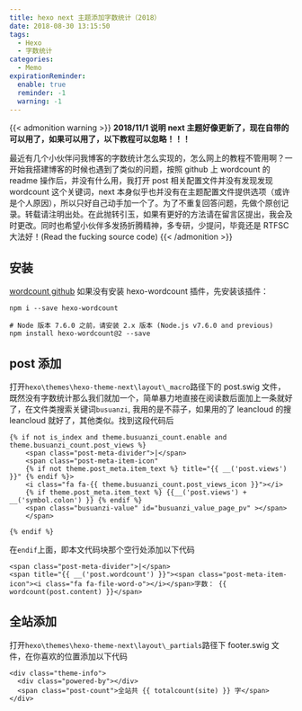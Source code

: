 ```yaml
---
title: hexo next 主题添加字数统计（2018）
date: 2018-08-30 13:15:50
tags:
  - Hexo
  - 字数统计
categories:
  - Memo
expirationReminder:
  enable: true
  reminder: -1
  warning: -1
---
```


{{< admonition warning >}}
**2018/11/1 说明
next 主题好像更新了，现在自带的可以用了，如果可以用了，以下教程可以忽略！！！**

最近有几个小伙伴问我博客的字数统计怎么实现的，怎么网上的教程不管用啊？一开始我搭建博客的时候也遇到了类似的问题，按照 github 上 wordcount 的 readme 操作后，并没有什么用，我打开 post 相关配置文件并没有发现发现 wordcount 这个关键词，next 本身似乎也并没有在主题配置文件提供选项（或许是个人原因），所以只好自己动手加一个了。为了不重复回答问题，先做个原创记录。转载请注明出处。在此抛转引玉，如果有更好的方法请在留言区提出，我会及时更改。同时也希望小伙伴多发扬折腾精神，多专研，少提问，毕竟还是 RTFSC 大法好！(Read the fucking source code)
{{< /admonition >}}

<!--more-->

## 安装

[wordcount github](https://github.com/willin/hexo-wordcount)
如果没有安装 hexo-wordcount 插件，先安装该插件：

```
npm i --save hexo-wordcount

# Node 版本 7.6.0 之前，请安装 2.x 版本 (Node.js v7.6.0 and previous)
npm install hexo-wordcount@2 --save
```

## post 添加

打开`hexo\themes\hexo-theme-next\layout\_macro`路径下的 post.swig 文件，既然没有字数统计那么我们就加一个，简单暴力地直接在阅读数后面加上一条就好了，在文件类搜索关键词`busuanzi`, 我用的是不蒜子，如果用的了 leancloud 的搜 leancloud 就好了，其他类似。找到这段代码后

```
{% if not is_index and theme.busuanzi_count.enable and theme.busuanzi_count.post_views %}
    <span class="post-meta-divider">|</span>
    <span class="post-meta-item-icon"
    {% if not theme.post_meta.item_text %} title="{{ __('post.views') }}" {% endif %}>
    <i class="fa fa-{{ theme.busuanzi_count.post_views_icon }}"></i>
    {% if theme.post_meta.item_text %} {{__('post.views') + __('symbol.colon') }} {% endif %}
    <span class="busuanzi-value" id="busuanzi_value_page_pv" ></span>
    </span>

{% endif %}
```

在`endif`上面，即本文代码块那个空行处添加以下代码

```
<span class="post-meta-divider">|</span>
<span title="{{ __('post.wordcount') }}"><span class="post-meta-item-icon"><i class="fa fa-file-word-o"></i></span>字数： {{ wordcount(post.content) }}</span>
```

## 全站添加

打开`hexo\themes\hexo-theme-next\layout\_partials`路径下 footer.swig 文件，在你喜欢的位置添加以下代码

```
<div class="theme-info">
  <div class="powered-by"></div>
  <span class="post-count">全站共 {{ totalcount(site) }} 字</span>
</div>
```

